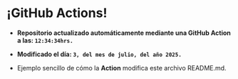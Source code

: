 # ¡GitHub Actions!
* **Repositorio actualizado automáticamente mediante una GitHub Action a las: `12:34:34hrs.`**
* **Modificado el día: `3, del mes de julio, del año 2025.`**

* Ejemplo sencillo de cómo la **Action** modifica este archivo README.md.
